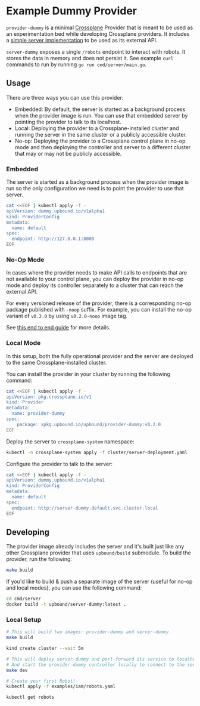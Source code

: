 # Example Dummy Provider

`provider-dummy` is a minimal [Crossplane](https://crossplane.io/) Provider
that is meant to be used as an experimentation bed while developing Crossplane
providers. It includes a [simple server implementation](cmd/server/main.go) to
be used as its external API.

`server-dummy` exposes a single `/robots` endpoint to interact with robots. It
stores the data in memory and does not persist it. See example `curl` commands
to run by running `go run cmd/server/main.go`.

## Usage

There are three ways you can use this provider:
* Embedded: By default, the server is started as a background process when the
  provider image is run. You can use that embedded server by pointing the provider
  to talk to its localhost.
* Local: Deploying the provider to a Crossplane-installed cluster and running the server
  in the same cluster or a publicly accessible cluster.
* No-op: Deploying the provider to a Crossplane control plane in no-op mode and then
  deploying the controller and server to a different cluster that may or may not
  be publicly accessible.

### Embedded

The server is started as a background process when the provider image is run so
the only configuration we need is to point the provider to use that server.

```bash
cat <<EOF | kubectl apply -f -
apiVersion: dummy.upbound.io/v1alpha1
kind: ProviderConfig
metadata:
  name: default
spec:
  endpoint: http://127.0.0.1:8080
EOF
```

### No-Op Mode

In cases where the provider needs to make API calls to endpoints that are not
available to your control plane, you can deploy the provider in no-op mode and
deploy its controller separately to a cluster that can reach the external API.

For every versioned release of the provider, there is a corresponding no-op
package published with `-noop` suffix. For example, you can install the no-op
variant of `v0.2.0` by using `v0.2.0-noop` image tag.

See [this end to end guide](https://docs.upbound.io/knowledge-base/byoc/) for
more details.

### Local Mode

In this setup, both the fully operational provider and the server are deployed
to the same Crossplane-installed cluster.

You can install the provider in your cluster by running the following command:
```bash
cat <<EOF | kubectl apply -f -
apiVersion: pkg.crossplane.io/v1
kind: Provider
metadata:
  name: provider-dummy
spec:
    package: xpkg.upbound.io/upbound/provider-dummy:v0.2.0
EOF
```

Deploy the server to `crossplane-system` namespace:
```bash
kubectl -n crossplane-system apply -f cluster/server-deployment.yaml
```

Configure the provider to talk to the server:
```bash
cat <<EOF | kubectl apply -f -
apiVersion: dummy.upbound.io/v1alpha1
kind: ProviderConfig
metadata:
  name: default
spec:
  endpoint: http://server-dummy.default.svc.cluster.local
EOF
```

## Developing

The provider image already includes the server and it's built just like any other
Crossplane provider that uses `upbound/build` submodule. To build the provider,
run the following:
```bash
make build
```

If you'd like to build & push a separate image of the server (useful for no-op
and local modes), you can use the following command:
```bash
cd cmd/server
docker build -t upbound/server-dummy:latest .
```

### Local Setup

```bash
# This will build two images: provider-dummy and server-dummy.
make build
```

```bash
kind create cluster --wait 5m
```

```bash
# This will deploy server-dummy and port-forward its service to localhost:8080.
# And start the provider-dummy controller locally to connect to the server.
make dev
```

```bash
# Create your first Robot!
kubectl apply -f examples/iam/robots.yaml
```

```bash
kubectl get robots
```